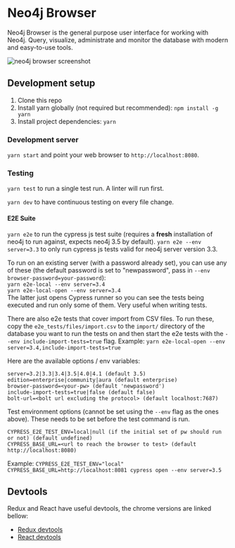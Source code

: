 # Neo4j Browser

Neo4j Browser is the general purpose user interface for working with Neo4j. Query, visualize, administrate and monitor the database
with modern and easy-to-use tools.

![neo4j browser screenshot](./.github/neo4j-browser-screenshot.png)

## Development setup

1.  Clone this repo
1.  Install yarn globally (not required but recommended): `npm install -g yarn`
1.  Install project dependencies: `yarn`

### Development server

`yarn start` and point your web browser to `http://localhost:8080`.

### Testing

`yarn test` to run a single test run. A linter will run first.

`yarn dev` to have continuous testing on every file change.

#### E2E Suite

`yarn e2e` to run the cypress js test suite (requires a **fresh** installation of neo4j to run against, expects neo4j 3.5 by default).
`yarn e2e --env server=3.3` to only run cypress js tests valid for neo4j server version 3.3.

To run on an existing server (with a password already set), you can use any of these (the default password is set to "newpassword", pass in `--env browser-password=your-password`):  
`yarn e2e-local --env server=3.4`  
`yarn e2e-local-open --env server=3.4`  
The latter just opens Cypress runner so you can see the tests being executed and run only some of them. Very useful when writing tests.

There are also e2e tests that cover import from CSV files. To run these, copy the `e2e_tests/files/import.csv` to the `import/` directory of the database you want to run the tests on and then start the e2e tests with the `--env include-import-tests=true` flag.
Example: `yarn e2e-local-open --env server=3.4,include-import-tests=true`

Here are the available options / env variables:

```
server=3.2|3.3|3.4|3.5|4.0|4.1 (default 3.5)
edition=enterprise|community|aura (default enterprise)
browser-password=<your-pw> (default 'newpassword')
include-import-tests=true|false (default false)
bolt-url=<bolt url excluding the protocol> (default localhost:7687)
```

Test environment options (cannot be set using the `--env` flag as the ones above).
These needs to be set before the test command is run.

```
CYPRESS_E2E_TEST_ENV=local|null (if the initial set of pw should run or not) (default undefined)
CYPRESS_BASE_URL=<url to reach the browser to test> (default http://localhost:8080)
```

Example: `CYPRESS_E2E_TEST_ENV="local" CYPRESS_BASE_URL=http://localhost:8081 cypress open --env server=3.5`

## Devtools

Redux and React have useful devtools, the chrome versions are linked bellow: 

- [Redux devtools](https://chrome.google.com/webstore/detail/redux-devtools/lmhkpmbekcpmknklioeibfkpmmfibljd?hl=en)
- [React devtools](https://chrome.google.com/webstore/detail/react-developer-tools/fmkadmapgofadopljbjfkapdkoienihi?hl=en)
